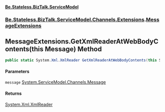 #### [Be.Stateless.BizTalk.ServiceModel](README.md 'README')
### [Be.Stateless.BizTalk.ServiceModel.Channels.Extensions](Be.Stateless.BizTalk.ServiceModel.Channels.Extensions.md 'Be.Stateless.BizTalk.ServiceModel.Channels.Extensions').[MessageExtensions](MessageExtensions.md 'Be.Stateless.BizTalk.ServiceModel.Channels.Extensions.MessageExtensions')

## MessageExtensions.GetXmlReaderAtWebBodyContents(this Message) Method

```csharp
public static System.Xml.XmlReader GetXmlReaderAtWebBodyContents(this System.ServiceModel.Channels.Message message);
```
#### Parameters

<a name='Be.Stateless.BizTalk.ServiceModel.Channels.Extensions.MessageExtensions.GetXmlReaderAtWebBodyContents(thisSystem.ServiceModel.Channels.Message).message'></a>

`message` [System.ServiceModel.Channels.Message](https://docs.microsoft.com/en-us/dotnet/api/System.ServiceModel.Channels.Message 'System.ServiceModel.Channels.Message')

#### Returns
[System.Xml.XmlReader](https://docs.microsoft.com/en-us/dotnet/api/System.Xml.XmlReader 'System.Xml.XmlReader')